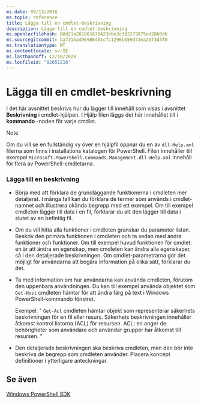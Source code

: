 ```yaml
---
ms.date: 09/13/2016
ms.topic: reference
title: Lägga till en cmdlet-beskrivning
description: Lägga till en cmdlet-beskrivning
ms.openlocfilehash: 08d21a281881678423bbe3c382279875ed2868db
ms.sourcegitcommit: ba7315a496986451cfc1296b659d73ea2373d3f0
ms.translationtype: MT
ms.contentlocale: sv-SE
ms.lasthandoff: 12/10/2020
ms.locfileid: "92651216"
---
```

# <a name="how-to-add-a-cmdlet-description"></a>Lägga till en cmdlet-beskrivning

I det här avsnittet beskrivs hur du lägger till innehåll som visas i avsnittet **Beskrivning** i cmdlet-hjälpen. I Hjälp filen läggs det här innehållet till i **kommando** -noden för varje cmdlet.

> [!NOTE]
> Om du vill se en fullständig vy över en hjälpfil öppnar du en av `dll-Help.xml` filerna som finns i installations katalogen för PowerShell. Filen innehåller till exempel `Microsoft.PowerShell.Commands.Management.dll-Help.xml` innehåll för flera av PowerShell-cmdletarna.

### <a name="to-add-a-description"></a>Lägga till en beskrivning

- Börja med att förklara de grundläggande funktionerna i cmdleten mer detaljerat. I många fall kan du förklara de termer som används i cmdlet-namnet och illustrera okända begrepp med ett exempel. Om till exempel cmdleten lägger till data i en fil, förklarar du att den lägger till data i slutet av en befintlig fil.

- Om du vill hitta alla funktioner i cmdleten granskar du parameter listan. Beskriv den primära funktionen i cmdleten och ta sedan med andra funktioner och funktioner. Om till exempel huvud funktionen för cmdlet: en är att ändra en egenskap, men cmdleten kan ändra alla egenskaper, så i den detaljerade beskrivningen. Om cmdlet-parametrarna gör det möjligt för användarna att begära information på olika sätt, förklarar du det.

- Ta med information om hur användarna kan använda cmdleten, förutom den uppenbara användningen. Du kan till exempel använda objektet som `Get-Host` cmdleten hämtar för att ändra färg på text i Windows PowerShell-kommando fönstret.

  Exempel: " `Get-Acl` cmdleten hämtar objekt som representerar säkerhets beskrivningen för en fil eller resurs. Säkerhets beskrivningen innehåller åtkomst kontrol listorna (ACL) för resursen. ACL: en anger de behörigheter som användare och användar grupper har åtkomst till resursen. "

- Den detaljerade beskrivningen ska beskriva cmdleten, men den bör inte beskriva de begrepp som cmdleten använder. Placera koncept definitioner i ytterligare anteckningar.

## <a name="see-also"></a>Se även

[Windows PowerShell SDK](../windows-powershell-reference.md)
